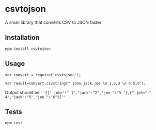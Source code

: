 # csvtojson
A small library that converts CSV to JSON faster

## Installation

  `npm install csvtojson`

## Usage

    var convert = require('csvtojson');

    var result=convert.csvstring(" john,jack,joe \n 1,2,3 \n 4,5,6");
  
  
  Output should be `''[{" john":" 1","jack":"2","joe ":"3 "},{" john":" 4","jack":"5","joe ":"6"}]''`


## Tests

  `npm test`

